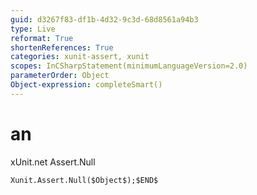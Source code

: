```yaml
---
guid: d3267f83-df1b-4d32-9c3d-68d8561a94b3
type: Live
reformat: True
shortenReferences: True
categories: xunit-assert, xunit
scopes: InCSharpStatement(minimumLanguageVersion=2.0)
parameterOrder: Object
Object-expression: completeSmart()
---
```


# an

xUnit.net Assert.Null

```
Xunit.Assert.Null($Object$);$END$
```

